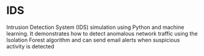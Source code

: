 # IDS
Intrusion Detection System (IDS) simulation using Python and machine learning. It demonstrates how to detect anomalous network traffic using the Isolation Forest algorithm and can send email alerts when suspicious activity is detected
